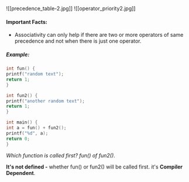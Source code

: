 ![[precedence_table-2.jpg]]
![[operator_priority2.jpg]]

#### **Important Facts:**
- Associativity can only help if there are two or more operators of same precedence and not when there is just one operator.

##### Example:
```C
int fun() {
printf("random text");
return 1;
}

int fun2() {
printf("another random text");
return 1;
}

int main() {
int a = fun() + fun2();
printf("%d", a);
return 0;
}
```
*Which function is called first? fun() of fun2()*.

**It's not defined -** whether fun() or fun2() will be called first. it's **Compiler Dependent**.



